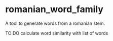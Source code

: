 # romanian_word_family
A tool to generate words from a romanian stem.

TO DO
calculate word similarity with list of words 
